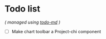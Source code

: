 # Todo list

_\( managed using [todo-md](https://github.com/Hypercubed/todo-md) \)_

- [ ] Make chart toolbar a Project-chi component
